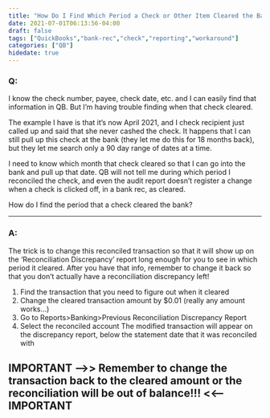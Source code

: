 ```yaml
---
title: "How Do I Find Which Period a Check or Other Item Cleared the Bank"
date: 2021-07-01T06:13:56-04:00
draft: false
tags: ["QuickBooks","bank-rec","check","reporting","workaround"]
categories: ["QB"]
hidedate: true
---
```

### Q:

I know the check number, payee, check date, etc. and I can easily find that information in QB. But I’m having trouble finding when that check cleared.

The example I have is that it’s now April 2021, and I check recipient just called up and said that she never cashed the check. It happens that I can still pull up this check at the bank (they let me do this for 18 months back), but they let me search only a 90 day range of dates at a time.

I need to know which month that check cleared so that I can go into the bank and pull up that date. QB will not tell me during which period I reconciled the check, and even the audit report doesn’t register a change when a check is clicked off, in a bank rec, as cleared.

How do I find the period that a check cleared the bank?
___
### A:

The trick is to change this reconciled transaction so that it will show up on the ‘Reconciliation Discrepancy’ report long enough for you to see in which period it cleared. After you have that info, remember to change it back so that you don’t actually have a reconciliation discrepancy left!

1.  Find the transaction that you need to figure out when it cleared
2.  Change the cleared transaction amount by $0.01 (really any amount works…)
3.  Go to Reports>Banking>Previous Reconciliation Discrepancy Report
4.  Select the reconciled account
        The modified transaction will appear on the discrepancy report, below the statement date that it was reconciled with

## IMPORTANT —>> Remember to change the transaction back to the cleared amount or the reconciliation will be out of balance!!! <<— IMPORTANT